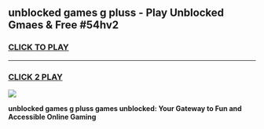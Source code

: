 
## unblocked games g pluss - Play Unblocked Gmaes & Free #54hv2
<h3>
<a href="https://premium.freeplayer.one?title=unblocked_games_g_pluss&ref=01M">CLICK TO PLAY</a></h3>
<hr>

<h3>
<a href="https://premium.freeplayer.one?title=unblocked_games_g_pluss&ref=01M">CLICK 2 PLAY</a>
  
</h3>

<a href="https://premium.freeplayer.one?title=unblocked_games_g_pluss&ref=01M"><img src="https://clearcache.store/games.png"></a>


**unblocked games g pluss games unblocked: Your Gateway to Fun and Accessible Online Gaming**
